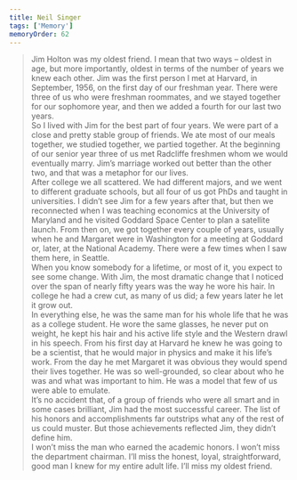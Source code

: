 ```yaml
---
title: Neil Singer
tags: ['Memory']
memoryOrder: 62
---
```

> Jim Holton was my oldest friend.  I mean that two ways – oldest in age, but more importantly, oldest in terms of the number of years we knew each other.  Jim was the first person I met at Harvard, in September, 1956, on the first day of our freshman year.  There were three of us who were freshman roommates, and we stayed together for our sophomore year, and then we added a fourth for our last two years.<br />	So I lived with Jim for the best part of four years.  We were part of a close and pretty stable group of friends.  We ate most of our meals together, we studied together, we partied together.  At the beginning of our senior year three of us met Radcliffe freshmen whom we would eventually marry.  Jim’s marriage worked out better than the other two, and that was a metaphor for our lives.<br />	After college we all scattered.  We had different majors, and we went to different graduate schools, but all four of us got PhDs and taught in universities.  I didn’t see Jim for a few years after that, but then we reconnected when I was teaching economics at the University of Maryland and he visited Goddard Space Center to plan a satellite launch.  From then on, we got together every couple of years, usually when he and Margaret were in Washington for a meeting at Goddard or, later, at the National Academy.  There were a few times when I saw them here, in Seattle.<br />	When you know somebody for a lifetime, or most of it, you expect to see some change.  With Jim, the most dramatic change that I noticed over the span of nearly fifty years was the way he wore his hair.  In college he had a crew cut, as many of us did; a few years later he let it grow out.<br />	In everything else, he was the same man for his whole life that he was as a college student.  He wore the same glasses, he never put on weight, he kept his hair and his active life style and the Western drawl in his speech.  From his first day at Harvard he knew he was going to be a scientist, that he would major in physics and make it his life’s work.  From the day he met Margaret it was obvious they would spend their lives together.  He was so well-grounded, so clear about who he was and what was important to him.  He was a model that few of us were able to emulate.<br />	It’s no accident that, of a group of friends who were all smart and in some cases brilliant, Jim had the most successful career.  The list of his honors and accomplishments far outstrips what any of the rest of us could muster.  But those achievements reflected Jim, they didn’t define him.<br />	I won’t miss the man who earned the academic honors.  I won’t miss the department chairman.  I’ll miss the honest, loyal, straightforward, good man I knew for my entire adult life.  I’ll miss my oldest friend.<br />